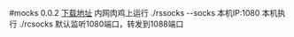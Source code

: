 #mocks 0.0.2
[下载地址](https://github.com/rootphantomer/hack_tools_for_me/tree/master/mocks-0.0.2)
内网肉鸡上运行  ./rssocks  --socks 本机IP:1080
本机执行  ./rcsocks    默认监听1080端口，转发到1088端口
